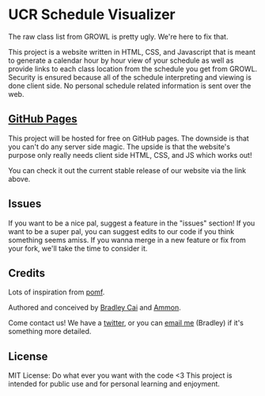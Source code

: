 UCR Schedule Visualizer
=======================

The raw class list from GROWL is pretty ugly. We're here to fix that.

This project is a website written in HTML, CSS, and Javascript that is meant to generate a calendar hour by hour view of your schedule 
as well as provide links to each class location from the schedule you get from GROWL. Security is ensured because all of the schedule 
interpreting and viewing is done client side. No personal schedule related information is sent over the web.

[GitHub Pages](http://ammongit.github.io/ucr-class-map/)
--------------------------------------------------------

This project will be hosted for free on GitHub pages. The downside is that you can't do any server side magic. The upside is that the 
website's purpose only really needs client side HTML, CSS, and JS which works out!

You can check it out the current stable release of our website via the link above.

Issues
------

If you want to be a nice pal, suggest a feature in the "issues" section! If you want to be a super pal, you can suggest edits to our
code if you think something seems amiss. If you wanna merge in a new feature or fix from your fork, we'll take the time to consider it.

Credits
-------

Lots of inspiration from [pomf](https://github.com/nokonoko/Pomf).

Authored and conceived by [Bradley Cai](https://github.com/BradleyCai) and [Ammon](https://github.com/ammongit). 

Come contact us! We have a [twitter](https://twitter.com/UCR_Visualizer), or you can [email me](mailto:bradleycai24@gmail.com) (Bradley) if it's something more 
detailed.

License
-------

MIT License: Do what ever you want with the code <3 This project is intended for public use and for personal learning and enjoyment.
